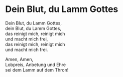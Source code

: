 # Dein Blut, du Lamm Gottes

Dein Blut, du Lamm Gottes,   
dein Blut, du Lamm Gottes,   
das reinigt mich, reinigt mich   
und macht mich frei,   
das reinigt mich, reinigt mich   
und macht mich frei.  

Amen, Amen,   
Lobpreis, Anbetung und Ehre   
sei dem Lamm auf dem Thron!
